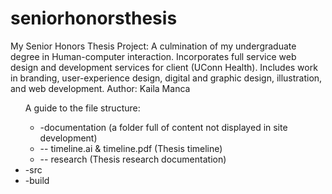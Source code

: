 # seniorhonorsthesis
My Senior Honors Thesis Project: A culmination of my undergraduate degree in Human-computer interaction. Incorporates full service web design and development services for client (UConn Health). Includes work in branding, user-experience design, digital and graphic design, illustration, and web development. Author: Kaila Manca
<ul>
A guide to the file structure:
<ul><li>	-documentation (a folder full of content not displayed in site development) </li>
	<li>	 -- timeline.ai & timeline.pdf (Thesis timeline) </li>
	<li>	 -- research (Thesis research documentation)</li> 
	</ul>
<li>	-src </li>
<li>	-build  </li>
</ul>
